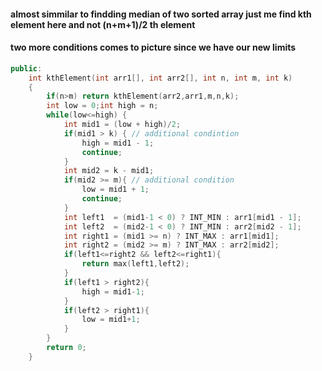 #### almost simmilar to findding median of two sorted array just me find kth element here and not (n+m+1)/2 th element
#### two more conditions comes to picture since we have our new limits
```cpp
public:
    int kthElement(int arr1[], int arr2[], int n, int m, int k)
    {
        if(n>m) return kthElement(arr2,arr1,m,n,k);
        int low = 0;int high = n;
        while(low<=high) {
            int mid1 = (low + high)/2;
            if(mid1 > k) { // additional condintion
                high = mid1 - 1;
                continue;
            }
            int mid2 = k - mid1;
            if(mid2 >= m){ // additional condition
                low = mid1 + 1;
                continue;
            }
            int left1  = (mid1-1 < 0) ? INT_MIN : arr1[mid1 - 1];
            int left2  = (mid2-1 < 0) ? INT_MIN : arr2[mid2 - 1];
            int right1 = (mid1 >= n) ? INT_MAX : arr1[mid1];
            int right2 = (mid2 >= m) ? INT_MAX : arr2[mid2];
            if(left1<=right2 && left2<=right1){
                return max(left1,left2);
            }
            if(left1 > right2){
                high = mid1-1;
            }
            if(left2 > right1){
                low = mid1+1;
            }
        }
        return 0;
    }
```
